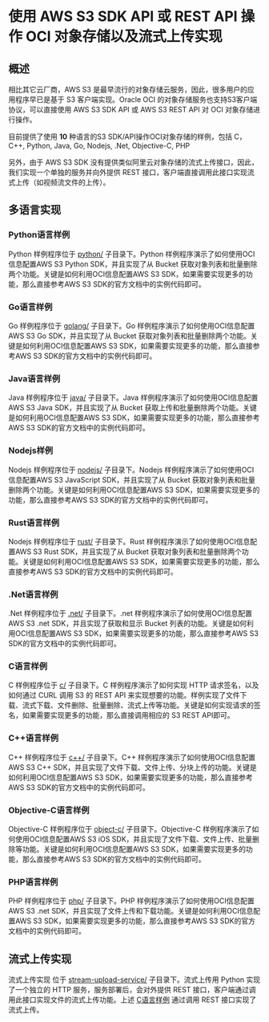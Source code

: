 # 使用 AWS S3 SDK API 或 REST API 操作 OCI 对象存储以及流式上传实现

## 概述

相比其它云厂商，AWS S3 是最早流行的对象存储云服务，因此，很多用户的应用程序早已是基于 S3 客户端实现。Oracle OCI 的对象存储服务也支持S3客户端协议，可以直接使用 AWS S3 SDK API 或 AWS S3 REST API 对 OCI 对象存储进行操作。

目前提供了使用 **10** 种语言的S3 SDK/API操作OCI对象存储的样例，包括 C，C++, Python, Java, Go, Nodejs, .Net, Objective-C, PHP

另外，由于 AWS S3 SDK 没有提供类似阿里云对象存储的流式上传接口，因此，我们实现一个单独的服务并向外提供 REST 接口，客户端直接调用此接口实现流式上传（如视频流文件的上传）。

## 多语言实现

### Python语言样例

Python 样例程序位于 [python/](python/) 子目录下。Python 样例程序演示了如何使用OCI信息配置AWS S3 Python SDK，并且实现了从 Bucket 获取对象列表和批量删除两个功能。关键是如何利用OCI信息配置AWS S3 SDK，如果需要实现更多的功能，那么直接参考AWS S3 SDK的官方文档中的实例代码即可。

### Go语言样例

Go 样例程序位于 [golang/](golang/) 子目录下。Go 样例程序演示了如何使用OCI信息配置AWS S3 Go SDK，并且实现了从 Bucket 获取对象列表和批量删除两个功能。关键是如何利用OCI信息配置AWS S3 SDK，如果需要实现更多的功能，那么直接参考AWS S3 SDK的官方文档中的实例代码即可。

### Java语言样例

Java 样例程序位于 [java/](java/) 子目录下。Java 样例程序演示了如何使用OCI信息配置AWS S3 Java SDK，并且实现了从 Bucket 获取上传和批量删除两个功能。关键是如何利用OCI信息配置AWS S3 SDK，如果需要实现更多的功能，那么直接参考AWS S3 SDK的官方文档中的实例代码即可。

### Nodejs样例

Nodejs 样例程序位于 [nodejs/](nodejs/) 子目录下。Nodejs 样例程序演示了如何使用OCI信息配置AWS S3 JavaScript SDK，并且实现了从 Bucket 获取对象列表和批量删除两个功能。关键是如何利用OCI信息配置AWS S3 SDK，如果需要实现更多的功能，那么直接参考AWS S3 SDK的官方文档中的实例代码即可。

### Rust语言样例

Nodejs 样例程序位于 [rust/](rust/) 子目录下。Rust 样例程序演示了如何使用OCI信息配置AWS S3 Rust SDK，并且实现了从 Bucket 获取对象列表和批量删除两个功能。关键是如何利用OCI信息配置AWS S3 SDK，如果需要实现更多的功能，那么直接参考AWS S3 SDK的官方文档中的实例代码即可。

### .Net语言样例

.Net 样例程序位于 [.net/](.net/) 子目录下。.net 样例程序演示了如何使用OCI信息配置AWS S3 .net SDK，并且实现了获取和显示 Bucket 列表的功能。关键是如何利用OCI信息配置AWS S3 SDK，如果需要实现更多的功能，那么直接参考AWS S3 SDK的官方文档中的实例代码即可。

### C语言样例

C 样例程序位于 [c/](c/OSS-Demo/ObjectStorageDemo/) 子目录下。C 样例程序演示了如何实现 HTTP 请求签名，以及如何通过 CURL 调用 S3 的 REST API 来实现想要的功能。样例实现了文件下载、流式下载、文件删除、批量删除、流式上传等功能。关键是如何实现请求的签名，如果需要实现更多的功能，那么直接调用相应的 S3 REST API即可。

### C++语言样例

C++ 样例程序位于 [c++/](c++/) 子目录下。C++ 样例程序演示了如何使用OCI信息配置AWS S3 C++ SDK，并且实现了文件下载、文件上传、分块上传的功能。关键是如何利用OCI信息配置AWS S3 SDK，如果需要实现更多的功能，那么直接参考AWS S3 SDK的官方文档中的实例代码即可。

### Objective-C语言样例

Objective-C 样例程序位于 [object-c/](object-c/ocis3test/) 子目录下。Objective-C 样例程序演示了如何使用OCI信息配置AWS S3 iOS SDK，并且实现了文件下载、文件上传、批量删除等功能。关键是如何利用OCI信息配置AWS S3 SDK，如果需要实现更多的功能，那么直接参考AWS S3 SDK的官方文档中的实例代码即可。

### PHP语言样例

PHP 样例程序位于 [php/](php/) 子目录下。PHP 样例程序演示了如何使用OCI信息配置AWS S3 .net SDK，并且实现了文件上传和下载功能。关键是如何利用OCI信息配置AWS S3 SDK，如果需要实现更多的功能，那么直接参考AWS S3 SDK的官方文档中的实例代码即可。

## 流式上传实现

流式上传实现 位于 [stream-upload-service/](stream-upload-service/) 子目录下。流式上传用 Python 实现了一个独立的 HTTP 服务，服务部署后，会对外提供 REST 接口，客户端通过调用此接口实现文件的流式上传功能。上述 [C语言样例](C语言样例) 通过调用 REST 接口实现了流式上传。
